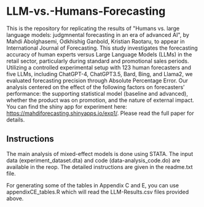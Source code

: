 # LLM-vs.-Humans-Forecasting

This is the repository for replicating the results of "Humans vs. large language models: judgmnental forecasting in an era of advanced AI", by Mahdi Abolghasemi, Odkhishig Ganbold, Kristian Raotaru, to appear in International Journal of Forecasting. This study investigates the forecasting accuracy of human experts versus Large Language Models (LLMs) in the retail sector, particularly during standard and promotional sales periods. Utilizing a controlled experimental setup with 123 human forecasters and five LLMs, including ChatGPT-4, ChatGPT3.5, Bard, Bing, and Llama2, we evaluated forecasting precision through Absolute Percentage Error. Our analysis centered on the effect of the following factors on forecasters’ performance: the supporting statistical model (baseline and advanced), whether the product was on promotion, and the nature of external impact.  You can find the shiny app for experiment here: https://mahdiforecasting.shinyapps.io/exp1/. Please read the full paper for details.

## Instructions
The main analysis of mixed-effect models is done using STATA. The input data (experiment_dataset.dta) and code (data-analysis_code.do) are available in the reop. The detailed instructions are given in the readme.txt file. 

For generating some of the tables in Appendix C and E, you can use appendixCE_tables.R which will read the LLM-Results.csv files provided above. 
